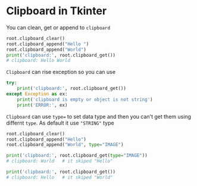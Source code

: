 # Clipboard in Tkinter


You can clean, get or append to `clipboard`

```python
root.clipboard_clear()
root.clipboard_append("Hello ")
root.clipboard_append("World")
print('clipboard:', root.clipboard_get()) 
# clipboard: Hello World
```

`Clipboard` can rise exception so you can use

```python
try:
    print('clipboard:', root.clipboard_get())
except Exception as ex:
    print('clipboard is empty or object is not string')
    print('ERROR:', ex)
```

`Clipboard` can use `type=` to set data type and then you can't get them using differnt `type`. As default it use `"STRING"` type


```python
root.clipboard_clear()
root.clipboard_append("Hello")
root.clipboard_append("World", type="IMAGE")

print('clipboard:', root.clipboard_get(type="IMAGE")) 
# clipboard: World   # it skiped "Hello"

print('clipboard:', root.clipboard_get()) 
# clipboard: Hello   # it skiped "World"
```
